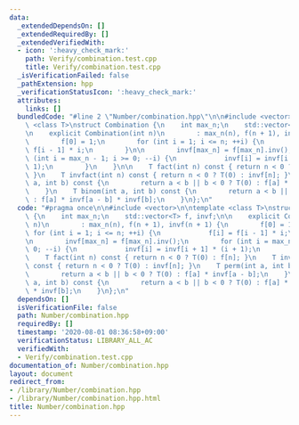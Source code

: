 ```yaml
---
data:
  _extendedDependsOn: []
  _extendedRequiredBy: []
  _extendedVerifiedWith:
  - icon: ':heavy_check_mark:'
    path: Verify/combination.test.cpp
    title: Verify/combination.test.cpp
  _isVerificationFailed: false
  _pathExtension: hpp
  _verificationStatusIcon: ':heavy_check_mark:'
  attributes:
    links: []
  bundledCode: "#line 2 \"Number/combination.hpp\"\n\n#include <vector>\n\ntemplate\
    \ <class T>\nstruct Combination {\n    int max_n;\n    std::vector<T> f, invf;\n\
    \n    explicit Combination(int n)\n        : max_n(n), f(n + 1), invf(n + 1) {\n\
    \        f[0] = 1;\n        for (int i = 1; i <= n; ++i) {\n            f[i] =\
    \ f[i - 1] * i;\n        }\n\n        invf[max_n] = f[max_n].inv();\n        for\
    \ (int i = max_n - 1; i >= 0; --i) {\n            invf[i] = invf[i + 1] * (i +\
    \ 1);\n        }\n    }\n\n    T fact(int n) const { return n < 0 ? T(0) : f[n];\
    \ }\n    T invfact(int n) const { return n < 0 ? T(0) : invf[n]; }\n    T perm(int\
    \ a, int b) const {\n        return a < b || b < 0 ? T(0) : f[a] * invf[a - b];\n\
    \    }\n    T binom(int a, int b) const {\n        return a < b || b < 0 ? T(0)\
    \ : f[a] * invf[a - b] * invf[b];\n    }\n};\n"
  code: "#pragma once\n\n#include <vector>\n\ntemplate <class T>\nstruct Combination\
    \ {\n    int max_n;\n    std::vector<T> f, invf;\n\n    explicit Combination(int\
    \ n)\n        : max_n(n), f(n + 1), invf(n + 1) {\n        f[0] = 1;\n       \
    \ for (int i = 1; i <= n; ++i) {\n            f[i] = f[i - 1] * i;\n        }\n\
    \n        invf[max_n] = f[max_n].inv();\n        for (int i = max_n - 1; i >=\
    \ 0; --i) {\n            invf[i] = invf[i + 1] * (i + 1);\n        }\n    }\n\n\
    \    T fact(int n) const { return n < 0 ? T(0) : f[n]; }\n    T invfact(int n)\
    \ const { return n < 0 ? T(0) : invf[n]; }\n    T perm(int a, int b) const {\n\
    \        return a < b || b < 0 ? T(0) : f[a] * invf[a - b];\n    }\n    T binom(int\
    \ a, int b) const {\n        return a < b || b < 0 ? T(0) : f[a] * invf[a - b]\
    \ * invf[b];\n    }\n};\n"
  dependsOn: []
  isVerificationFile: false
  path: Number/combination.hpp
  requiredBy: []
  timestamp: '2020-08-01 08:36:58+09:00'
  verificationStatus: LIBRARY_ALL_AC
  verifiedWith:
  - Verify/combination.test.cpp
documentation_of: Number/combination.hpp
layout: document
redirect_from:
- /library/Number/combination.hpp
- /library/Number/combination.hpp.html
title: Number/combination.hpp
---
```

